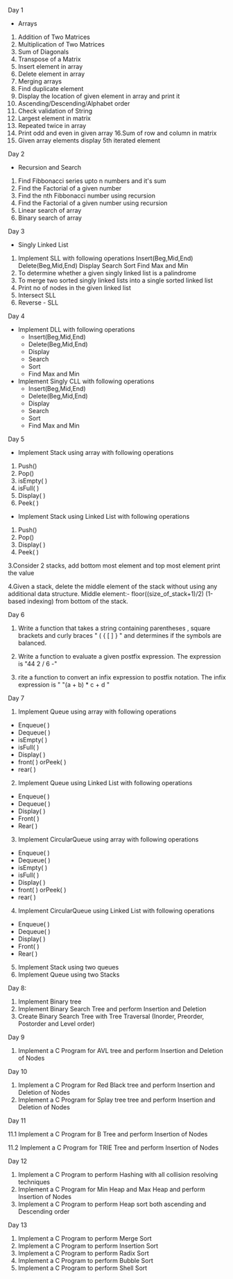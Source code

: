 
Day 1 
- Arrays
1. Addition of Two Matrices
2. Multiplication of Two Matrices
3. Sum of Diagonals
4. Transpose of a Matrix
5. Insert element in array
6. Delete element in array
7. Merging arrays
8. Find duplicate element
9. Display the location of given element in array and print it
10. Ascending/Descending/Alphabet order
11. Check validation of String
12. Largest element in matrix
13. Repeated twice in array
15. Print odd and even in given array
16.Sum of row and column in matrix
17. Given array elements display 5th iterated element

Day 2 
- Recursion and Search
1. Find Fibbonacci series upto n numbers and it's sum
2. Find the Factorial of a given number
3. Find the nth Fibbonacci number using recursion
4. Find the Factorial of a given number using recursion
5. Linear search of array
6. Binary search of array

Day 3
- Singly Linked List
1.	Implement SLL with following operations
Insert(Beg,Mid,End)
Delete(Beg,Mid,End)
Display
Search
Sort
Find Max and Min
2. To determine whether a given singly linked list is a palindrome
3. To merge two sorted singly linked lists into a single sorted linked list
4. Print no of nodes in the given linked list
5. Intersect SLL
6. Reverse - SLL
   
Day 4
 - Implement DLL with following operations
      - Insert(Beg,Mid,End)
      - Delete(Beg,Mid,End)
      - Display
      - Search
      - Sort
      - Find Max and Min
 - Implement Singly CLL with following operations
      - Insert(Beg,Mid,End)
      - Delete(Beg,Mid,End)
      - Display
      - Search
      - Sort
      - Find Max and Min

Day 5

- Implement Stack using array with following operations
1. Push()
2. Pop()
3. isEmpty( )
4. isFull( )
5. Display( )
6. Peek( )
   
- Implement Stack using Linked List with following operations
1. Push()
2. Pop()
3. Display( )
4. Peek( )
   
3.Consider 2 stacks, add bottom most element and top most element print the value

4.Given a stack, delete the middle element of the stack without using any additional data structure.
Middle element:- floor((size_of_stack+1)/2) (1-based indexing) from bottom of the stack.

Day 6

1.  Write a function that takes a string containing parentheses , square brackets and curly braces " ( { [ ] } " and determines if the symbols are balanced.
   
2.  Write a function to evaluate a given postfix expression. The expression is "44 2 / 6 -"

3.  rite a function to convert an infix expression to postfix notation. The infix expression is " "(a + b) * c + d "

Day 7

1. Implement Queue using array with following operations
- Enqueue( )
- Dequeue( )
- isEmpty( )
- isFull( )
- Display( )
- front( ) orPeek( )
- rear( )
2. Implement Queue using Linked List with following operations
- Enqueue( )
- Dequeue( )
- Display( )
- Front( )
- Rear( )
3. Implement CircularQueue using array with following operations
- Enqueue( )
- Dequeue( )
- isEmpty( )
- isFull( )
- Display( )
- front( ) orPeek( )
- rear( )
4.  Implement CircularQueue using Linked List with following operations
- Enqueue( )
- Dequeue( )
- Display( )
- Front( )
- Rear( )
5. Implement Stack using two queues
6. Implement Queue using two Stacks
  
  Day 8:
  
1. Implement Binary tree
2. Implement Binary Search Tree and perform Insertion and Deletion
3. Create Binary Search Tree with Tree Traversal (Inorder, Preorder, Postorder and Level order)

Day 9

1. Implement a C Program for AVL tree and perform Insertion and Deletion of Nodes

Day 10

1. Implement a C Program for Red Black tree and perform Insertion and Deletion of Nodes
2. Implement a C Program for Splay tree tree and perform Insertion and Deletion of Nodes

 
Day 11
   
11.1  Implement a C Program for B Tree and perform Insertion of Nodes

11.2  Implement a C Program for TRIE Tree and perform Insertion of Nodes

Day 12

1. Implement a C Program to perform Hashing with all collision resolving techniques
2. Implement a C Program for Min Heap and Max Heap and perform Insertion of Nodes
3.  Implement a C Program to perform Heap sort both ascending and Descending order

   Day 13
   
1. Implement a C Program to perform Merge Sort
2. Implement a C Program to perform Insertion Sort
3. Implement a C Program to perform Radix Sort
4. Implement a C Program to perform Bubble Sort
5. Implement a C Program to perform Shell Sort



